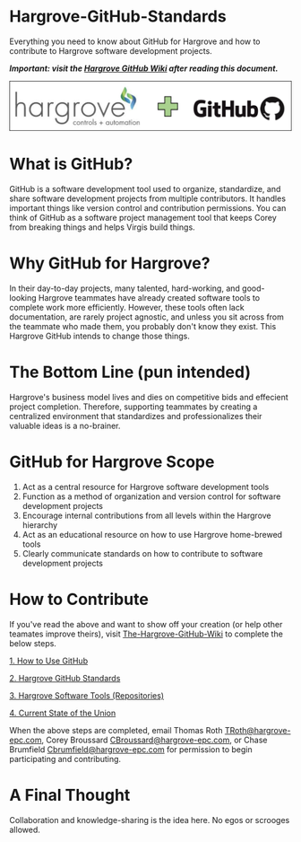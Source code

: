 # Hargrove-GitHub-Standards
Everything you need to know about GitHub for Hargrove and how to contribute to Hargrove software development projects.

_**Important: visit the [Hargrove GitHub Wiki](https://github.com/HargroveCA/Hargrove-GitHub-Standards/wiki) after reading this document.**_

![Hargrove + GitHub](https://github.com/HargroveCA/Hargrove-GitHub-Standards/blob/master/Images/Hargrove%20+%20GitHub.png?raw=true)

# What is GitHub?
GitHub is a software development tool used to organize, standardize, and share software development projects from multiple contributors.  It handles important things like version control and contribution permissions.  You can think of GitHub as a software project management tool that keeps Corey from breaking things and helps Virgis build things.    

# Why GitHub for Hargrove?
In their day-to-day projects, many talented, hard-working, and good-looking Hargrove teammates have already created software tools to complete work more efficiently.  However, these tools often lack documentation, are rarely project agnostic, and unless you sit across from the teammate who made them, you probably don't know they exist.  This Hargrove GitHub intends to change those things.

# The Bottom Line (pun intended)
Hargrove's business model lives and dies on competitive bids and effecient project completion. Therefore, supporting teammates by creating a centralized environment that standardizes and professionalizes their valuable ideas is a no-brainer.

# GitHub for Hargrove Scope
1. Act as a central resource for Hargrove software development tools
2. Function as a method of organization and version control for software development projects
3. Encourage internal contributions from all levels within the Hargrove hierarchy
4. Act as an educational resource on how to use Hargrove home-brewed tools
5. Clearly communicate standards on how to contribute to software development projects

# How to Contribute
If you've read the above and want to show off your creation (or help other teamates improve theirs), visit [The-Hargrove-GitHub-Wiki](https://github.com/HargroveCA/Hargrove-GitHub-Standards/wiki) to complete the below steps.

[1. How to Use GitHub](https://github.com/HargroveCA/Hargrove-GitHub-Standards/wiki/1.-How-to-Use-GitHub)

[2. Hargrove GitHub Standards](https://github.com/HargroveCA/Hargrove-GitHub-Standards/wiki/2.-Hargrove-GitHub-Standards)

[3. Hargrove Software Tools (Repositories)](https://github.com/HargroveCA/Hargrove-GitHub-Standards/wiki/3.-Hargrove-Software-Tools)

[4. Current State of the Union](https://github.com/HargroveCA/Hargrove-GitHub-Standards/wiki/4.-Current-State-of-The-Union)

When the above steps are completed, email Thomas Roth TRoth@hargrove-epc.com, Corey Broussard CBroussard@hargrove-epc.com, or Chase Brumfield Cbrumfield@hargrove-epc.com for permission to begin participating and contributing.

# A Final Thought
Collaboration and knowledge-sharing is the idea here.  No egos or scrooges allowed.
